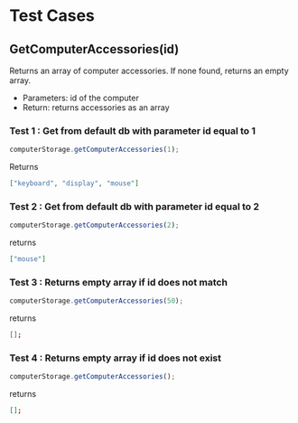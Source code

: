 # Test Cases

## **GetComputerAccessories(id)**

Returns an array of computer accessories. If none found, returns an empty array.

- Parameters: id of the computer
- Return: returns accessories as an array

### Test 1 : Get from default db with parameter id equal to 1

```js
computerStorage.getComputerAccessories(1);
```

Returns

```json
["keyboard", "display", "mouse"]
```

### Test 2 : Get from default db with parameter id equal to 2

```js
computerStorage.getComputerAccessories(2);
```

returns

```json
["mouse"]
```

### Test 3 : Returns empty array if id does not match

```js
computerStorage.getComputerAccessories(50);
```

returns

```json
[];
```

### Test 4 : Returns empty array if id does not exist

```js
computerStorage.getComputerAccessories();
```

returns

```json
[];
```
